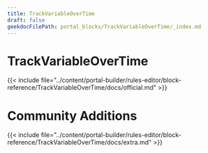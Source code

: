 ```yaml
---
title: TrackVariableOverTime
draft: false
geekdocFilePath: portal_blocks/TrackVariableOverTime/_index.md
---
```

# TrackVariableOverTime
{{< include file="../content/portal-builder/rules-editor/block-reference/TrackVariableOverTime/docs/official.md" >}}

# Community Additions

{{< include file="../content/portal-builder/rules-editor/block-reference/TrackVariableOverTime/docs/extra.md" >}}